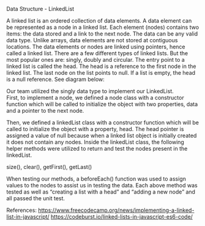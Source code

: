 Data Structure - LinkedList 

A linked list is an ordered collection of data elements. A data element can be represented as a node in a linked list. Each element (nodes) contains two items: the data stored and a link to the next node. The data can be any valid data type.  Unlike arrays, data elements are not stored at contiguous locations. The data elements or nodes are linked using pointers, hence called a linked list. 
There are a few different types of linked lists. But the most popular ones are: singly, doubly and circular. The entry point to a linked list is called the head. The head is a reference to the first node in the linked list. The last node on the list points to null. If a list is empty, the head is a null reference. See diagram below:
 
Our team utilized the singly data type to implement our LinkedList.  
First, to implement a node, we defined a node class with a constructor function which will be called to initialize the object with two properties, data and a pointer to the next node. 

Then, we defined a linkedList class with a constructor function which will be called to initialize the object with a property, head. The head pointer is assigned a value of null because when a linked list object is initially created it does not contain any nodes. Inside the linkedList class, the following helper methods were utilized to return and test the nodes present in the linkedList. 

size(), 
clear(), 
getFirst(),
getLast()

When testing our methods, a beforeEach() function was used to assign values to the nodes to assist us in testing the data.  Each above method was tested as well as “creating a list with a head” and “adding a new node” and all passed the unit test. 

References:
https://www.freecodecamp.org/news/implementing-a-linked-list-in-javascript/
https://codeburst.io/linked-lists-in-javascript-es6-code/

